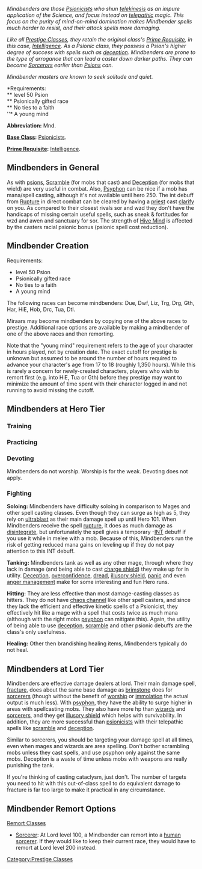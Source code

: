 *Mindbenders are those
[Psionicists](:Category:_Psionicists.md "wikilink") who shun
[telekinesis](:Category:_Telekinetic_Skills_And_Spells.md "wikilink") as
an impure application of the Science, and focus instead on
[telepathic](:Category:_Telepathic_Skills_And_Spells.md "wikilink")
magic. This focus on the purity of mind-on-mind domination makes
Mindbender spells much harder to resist, and their attack spells more
damaging.*

*Like all [Prestige Classes](:Category:_Prestige_Classes.md "wikilink"),
they retain the original class's [Prime
Requisite](Prime_Requisite.md "wikilink"), in this case,
[Intelligence](Intelligence.md "wikilink"). As a Psionic class, they
possess a Psion's higher degree of success with spells such as
[deception](Deception.md "wikilink"). Mindbenders are prone to the type
of arrogance that can lead a caster down darker paths. They can become
[Sorcerors](:Category:_Sorcerers.md "wikilink") earlier than
[Psions](:Category:_Psionicists.md "wikilink") can.*

*Mindbender masters are known to seek solitude and quiet.*

*Requirements:  
*\* level 50 Psion  
*\* Psionically gifted race  
*\* No ties to a faith  
''\* A young mind

**Abbreviation:** Mnd.

**[Base Class](:Category:_Core_Classes.md "wikilink"):**
[Psionicists](:Category:_Psionicists.md "wikilink").

**[Prime Requisite](Prime_Requisite.md "wikilink"):**
[Intelligence](Intelligence.md "wikilink").

## Mindbenders in General

As with [psions](:Category:_Psionicists.md "wikilink"),
[Scramble](Scramble.md "wikilink") (for mobs that cast) and
[Deception](Deception.md "wikilink") (for mobs that wield) are very
useful in combat. Also, [Psyphon](Psyphon.md "wikilink") can be nice if
a mob has mana/spell casting, although it's not available until hero
250. The int debuff from [Rupture](Rupture.md "wikilink") in direct
combat can be cleared by having a
[priest](:Category:_Priests.md "wikilink") cast
[clarify](Clarify.md "wikilink") on you. As compared to their closest
rivals sor and wzd they don't have the handicaps of missing certain
useful spells, such as sneak & fortitudes for wzd and awen and sanctuary
for sor. The strength of [Hive Mind](Hive_Mind "wikilink") is affected
by the casters racial psionic bonus (psionic spell cost reduction).

## Mindbender Creation

Requirements:

-   level 50 Psion
-   Psionically gifted race
-   No ties to a faith
-   A young mind

The following races can become mindbenders: Due, Dwf, Liz, Trg, Drg,
Gth, Har, HiE, Hob, Drc, Tua, DtI.

Miraars may become mindbenders by copying one of the above races to
prestige. Additional race options are available by making a mindbender
of one of the above races and then remorting.

Note that the "young mind" requirement refers to the age of your
character in hours played, not by creation date. The exact cutoff for
prestige is unknown but assumed to be around the number of hours
required to advance your character's age from 17 to 18 (roughly 1,350
hours). While this is rarely a concern for newly-created characters,
players who wish to remort first (e.g. into HiE, Tua or Gth) before they
prestige may want to minimize the amount of time spent with their
character logged in and not running to avoid missing the cutoff.

## Mindbenders at Hero Tier

### Training

### Practicing

### Devoting

Mindbenders do not worship. Worship is for the weak. Devoting does not
apply.

### Fighting

**Soloing:** Mindbenders have difficulty soloing in comparison to Mages
and other spell casting classes. Even though they can surge as high as
5, they rely on [ultrablast](ultrablast "wikilink") as their main damage
spell up until Hero 101. When Mindbenders receive the spell
[rupture](rupture "wikilink"), it does as much damage as
[disintegrate](disintegrate "wikilink"), but unfortunately the spell
gives a temporary -[INT](Intelligence.md "wikilink") debuff if you use
it while in melee with a mob. Because of this, Mindbenders run the risk
of getting reduced mana gains on leveling up if they do not pay
attention to this INT debuff.

**Tanking:** Mindbenders tank as well as any other mage, through where
they lack in damage (and being able to cast [charge
shield](Charge_Shield.md "wikilink")) they make up for in utility.
[Deception](Deception "wikilink"),
[overconfidence](Overconfidence.md "wikilink"),
[dread](dread "wikilink"), [illusory
shield](Illusory_Shield.md "wikilink"), [panic](panic "wikilink") and
even [anger management](Anger_Management.md "wikilink") make for some
interesting and fun Hero runs.

**Hitting:** They are less effective than most damage-casting classes as
hitters. They do not have [chaos channel](Chaos_Channel.md "wikilink")
like other spell casters, and since they lack the efficient and
effective kinetic spells of a Psionicist, they effectively hit like a
mage with a spell that costs twice as much mana (although with the right
mobs [psyphon](psyphon "wikilink") can mitigate this). Again, the
utility of being able to use [deception](deception "wikilink"),
[scramble](scramble "wikilink") and other psionic debuffs are the
class's only usefulness.

**Healing:** Other then brandishing healing items, Mindbenders typically
do not heal.

## Mindbenders at Lord Tier

Mindbenders are effective damage dealers at lord. Their main damage
spell, [fracture](Fracture.md "wikilink"), does about the same base
damage as [brimstone](Brimstone.md "wikilink") does for
[sorcerers](:Category:_Sorcerers.md "wikilink") (though without the
benefit of [worship](Worship.md "wikilink") or
[immolation](Immolation.md "wikilink") the actual output is much less).
With [psyphon](psyphon "wikilink"), they have the ability to surge
higher in areas with spellcasting mobs. They also have more hp than
[wizards](:Category:_Wizards.md "wikilink") and
[sorcerers](:Category:_Sorcerers.md "wikilink"), and they get [illusory
shield](Illusory_Shield.md "wikilink") which helps with survivability.
In addition, they are more successful than
[psionicists](:Category:_Psionicists.md "wikilink") with their
telepathic spells like [scramble](scramble "wikilink") and
[deception](deception "wikilink").

Similar to sorcerers, you should be targeting your damage spell at all
times, even when mages and wizards are area spelling. Don't bother
scrambling mobs unless they cast spells, and use psyphon only against
the same mobs. Deception is a waste of time unless mobs with weapons are
really punishing the tank.

If you're thinking of casting cataclysm, just don't. The number of
targets you need to hit with this out-of-class spell to do equivalent
damage to fracture is far too large to make it practical in any
circumstance.

## Mindbender Remort Options

[Remort Classes](:Category:_Remort_Classes.md "wikilink")

-   [Sorcerer](:Category:_Sorcerers.md "wikilink"): At Lord level 100, a
    Mindbender can remort into a [human](human "wikilink")
    [sorcerer](:Category:_Sorcerers.md "wikilink"). If they would like
    to keep their current race, they would have to remort at Lord level
    200 instead.

[Category:Prestige Classes](Category:Prestige_Classes "wikilink")
